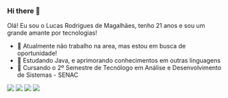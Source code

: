 ### Hi there 👋 ###

Olá! Eu sou o Lucas Rodrigues de Magalhães, tenho 21 anos e sou um grande amante por tecnologias!


- 🔭 Atualmente não trabalho na area, mas estou em busca de oportunidade!
- 🌱 Estudando Java, e aprimorando conhecimentos em outras linguagens
- 💬 Cursando o 2º Semestre de Tecnólogo em Análise e Desenvolvimento de Sistemas - SENAC


<div> 
  <a href="https://instagram.com/rafaballerini" target="_blank"><img src="https://img.shields.io/badge/-Instagram-%23E4405F?style=for-the-badge&logo=instagram&logoColor=white" target="_blank"></a>
 <a href="https://discord.gg/wagxzStdcR" target="_blank"><img src="https://img.shields.io/badge/Discord-7289DA?style=for-the-badge&logo=discord&logoColor=white" target="_blank"></a> 
  <a href = "mailto:contatorafaballerini@gmail.com"><img src="https://img.shields.io/badge/-Gmail-%23333?style=for-the-badge&logo=gmail&logoColor=white" target="_blank"></a>
  <a href="https://www.linkedin.com/in/lucasrmagalhaess/" target="_blank"><img src="https://img.shields.io/badge/-LinkedIn-%230077B5?style=for-the-badge&logo=linkedin&logoColor=white" target="_blank"></a> 
  
</div>
